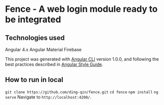 # Fence - A web login module ready to be integrated

## Technologies used

Angular 4.x
Angular Material
Firebase

This project was generated with [Angular CLI](https://github.com/angular/angular-cli) version 1.0.0, and following the best practices described in [Angular Style Guide](https://angular.io/styleguide).

## How to run in local

`git clone https://github.com/ding-qin/fence.git`
`cd fence`
`npm install`
`ng serve` 
Navigate to `http://localhost:4200/`. 

